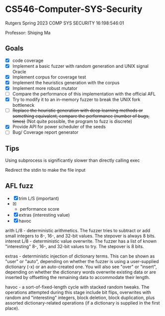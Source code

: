 # CS546-Computer-SYS-Security

Rutgers Spring 2023 COMP SYS SECURITY 16:198:546:01

Professor: Shiqing Ma

## Goals
- [x] code coverage
- [x] Implement a basic fuzzer with random generation and UNIX signal Oracle 
- [x] Implement corpus for coverage test
- [x] Implement the heuristics generation with the corpus
- [x] Implement more robust mutator
- [ ] Compare the performance of this implementation with the official AFL
- [x] Try to modify it to an in-memory fuzzer to break the UNIX fork bottleneck
- [ ] ~~Replace the heuristic generation with deep learning methods or something equivalent, compare the performance (number of bugs, times)~~ (Not quite possible, the program to fuzz is discrete)
- [x] Provide API for power scheduler of the seeds
- [ ] Bug/ Coverage report generator

## Tips

Using subprocess is significantly slower than directly calling exec

Redirect the stdin to make the file input

## AFL fuzz
- [x] trim L/S (important)
- [x] * performance score
- [x] extras (interesting value)
- [x] havoc 

arith L/8 - deterministic arithmetics. The fuzzer tries to subtract or add small integers to 8-, 16-, and 32-bit values. The stepover is always 8 bits.
interest L/8 - deterministic value overwrite. The fuzzer has a list of known "interesting" 8-, 16-, and 32-bit values to try. The stepover is 8 bits.

extras - deterministic injection of dictionary terms. This can be shown as "user" or "auto", depending on whether the fuzzer is using a user-supplied dictionary (-x) or an auto-created one. You will also see "over" or "insert", depending on whether the dictionary words overwrite existing data or are inserted by offsetting the remaining data to accommodate their length.

havoc - a sort-of-fixed-length cycle with stacked random tweaks. The operations attempted during this stage include bit flips, overwrites with random and "interesting" integers, block deletion, block duplication, plus assorted dictionary-related operations (if a dictionary is supplied in the first place).